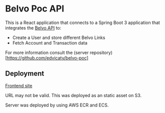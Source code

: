 # Belvo Poc API

This is a React application that connects to a Spring Boot 3 application that integrates the [Belvo API](https://developers.belvo.com/docs)
to:
- Create a User and store different Belvo Links
- Fetch Account and Transaction data

For more information consult the (server repository)[https://github.com/edvicaty/belvo-poc]

## Deployment

[Frontend site](http://belvo-poc-vicati.s3-website.us-east-2.amazonaws.com/)

URL may not be valid. This was deployed as an static asset on S3.

Server was deployed by using AWS ECR and ECS.
